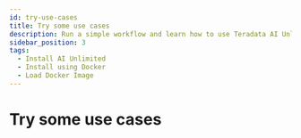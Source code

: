 ```yaml
---
id: try-use-cases
title: Try some use cases
description: Run a simple workflow and learn how to use Teradata AI Unlimited.
sidebar_position: 3
tags:
  - Install AI Unlimited
  - Install using Docker
  - Load Docker Image
---
```


# Try some use cases


